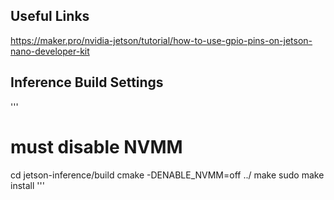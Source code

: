 
## Useful Links

https://maker.pro/nvidia-jetson/tutorial/how-to-use-gpio-pins-on-jetson-nano-developer-kit

## Inference Build Settings

'''
# must disable NVMM
cd jetson-inference/build
cmake -DENABLE_NVMM=off ../
make
sudo make install
'''
